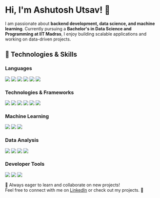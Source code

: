 # Hi, I'm Ashutosh Utsav! 👋  

I am passionate about **backend development, data science, and machine learning**. Currently pursuing a **Bachelor's in Data Science and Programming at IIT Madras**, I enjoy building scalable applications and working on data-driven projects.  

## 🚀 Technologies & Skills  

### **Languages**  
<p>
  <img src="https://img.shields.io/badge/-Python-3776AB?style=flat&logo=python&logoColor=white"/>
  <img src="https://img.shields.io/badge/-SQL-025E8C?style=flat&logo=sqlite&logoColor=white"/>
  <img src="https://img.shields.io/badge/-Java-007396?style=flat&logo=java&logoColor=white"/>
  <img src="https://img.shields.io/badge/-JavaScript-F7DF1E?style=flat&logo=javascript&logoColor=black"/>
  <img src="https://img.shields.io/badge/-HTML5-E34F26?style=flat&logo=html5&logoColor=white"/>
  <img src="https://img.shields.io/badge/-CSS3-1572B6?style=flat&logo=css3&logoColor=white"/>
</p>

### **Technologies & Frameworks**  
<p>
  <img src="https://img.shields.io/badge/-Flask-000000?style=flat&logo=flask&logoColor=white"/>
  <img src="https://img.shields.io/badge/-Vue.js-4FC08D?style=flat&logo=vue.js&logoColor=white"/>
  <img src="https://img.shields.io/badge/-Linux-FCC624?style=flat&logo=linux&logoColor=black"/>
  <img src="https://img.shields.io/badge/-Git-F05032?style=flat&logo=git&logoColor=white"/>
  <img src="https://img.shields.io/badge/-Redis-DC382D?style=flat&logo=redis&logoColor=white"/>
  <img src="https://img.shields.io/badge/-Celery-37814A?style=flat&logo=celery&logoColor=white"/>
</p>

### **Machine Learning**  
<p>
  <img src="https://img.shields.io/badge/-Supervised_Learning-00599C?style=flat&logo=scikit-learn&logoColor=white"/>
  <img src="https://img.shields.io/badge/-Unsupervised_Learning-3498DB?style=flat&logo=tensorflow&logoColor=white"/>
  <img src="https://img.shields.io/badge/-Deep_Learning-FF6F00?style=flat&logo=pytorch&logoColor=white"/>
</p>

### **Data Analysis**  
<p>
  <img src="https://img.shields.io/badge/-Pandas-150458?style=flat&logo=pandas&logoColor=white"/>
  <img src="https://img.shields.io/badge/-NumPy-013243?style=flat&logo=numpy&logoColor=white"/>
  <img src="https://img.shields.io/badge/-Scikit--Learn-F7931E?style=flat&logo=scikit-learn&logoColor=white"/>
  <img src="https://img.shields.io/badge/-Data_Visualization-1E88E5?style=flat&logo=tableau&logoColor=white"/>
</p>

### **Developer Tools**  
<p>
  <img src="https://img.shields.io/badge/-VS_Code-007ACC?style=flat&logo=visual-studio-code&logoColor=white"/>
  <img src="https://img.shields.io/badge/-Jupyter-DA5B0B?style=flat&logo=jupyter&logoColor=white"/>
  <img src="https://img.shields.io/badge/-Eclipse-2C2255?style=flat&logo=eclipse&logoColor=white"/>
</p>



📌 Always eager to learn and collaborate on new projects!  
Feel free to connect with me on [LinkedIn](https://www.linkedin.com/in/ashutosh-utsav/) or check out my projects. 🚀  
